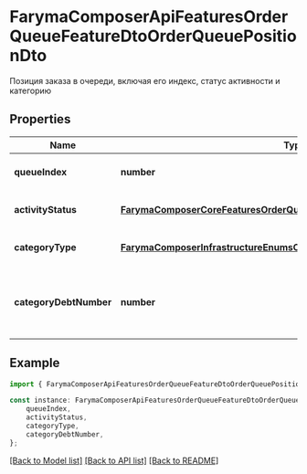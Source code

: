 # FarymaComposerApiFeaturesOrderQueueFeatureDtoOrderQueuePositionDto

Позиция заказа в очереди, включая его индекс, статус активности и категорию

## Properties

Name | Type | Description | Notes
------------ | ------------- | ------------- | -------------
**queueIndex** | **number** | Позиция заказа в очереди | [default to undefined]
**activityStatus** | [**FarymaComposerCoreFeaturesOrderQueueFeatureEnumsOrderActivityStatus**](FarymaComposerCoreFeaturesOrderQueueFeatureEnumsOrderActivityStatus.md) | Статус активности заказа | [default to undefined]
**categoryType** | [**FarymaComposerInfrastructureEnumsOrderCategoryType**](FarymaComposerInfrastructureEnumsOrderCategoryType.md) | Тип категории заказа | [default to undefined]
**categoryDebtNumber** | **number** | Номер категории, если заказ относится к долговой категории | [default to undefined]

## Example

```typescript
import { FarymaComposerApiFeaturesOrderQueueFeatureDtoOrderQueuePositionDto } from './api';

const instance: FarymaComposerApiFeaturesOrderQueueFeatureDtoOrderQueuePositionDto = {
    queueIndex,
    activityStatus,
    categoryType,
    categoryDebtNumber,
};
```

[[Back to Model list]](../README.md#documentation-for-models) [[Back to API list]](../README.md#documentation-for-api-endpoints) [[Back to README]](../README.md)

